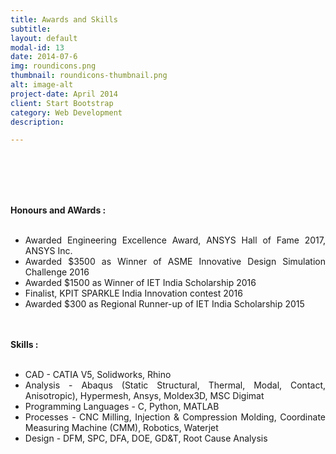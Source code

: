 ```yaml
---
title: Awards and Skills
subtitle:
layout: default
modal-id: 13
date: 2014-07-6
img: roundicons.png
thumbnail: roundicons-thumbnail.png
alt: image-alt
project-date: April 2014
client: Start Bootstrap
category: Web Development
description:

---
```


<br>
<br>
<div style="text-align: justify">
<br>
<br>

<b> Honours and AWards :</b>
<br>
<br>
 <ul>
  <li>Awarded Engineering Excellence Award, ANSYS Hall of Fame 2017, ANSYS Inc.</li>
  <li>Awarded $3500 as Winner of ASME Innovative Design Simulation Challenge 2016</li>
  <li>Awarded $1500 as Winner of IET India Scholarship 2016</li>
  <li>Finalist, KPIT SPARKLE India Innovation contest 2016</li>
  <li>Awarded $300 as Regional Runner-up of IET India Scholarship 2015</li>
</ul> 
<br>
<br>
<b>Skills :</b>
<br>
<br>
 <ul>
  <li>CAD - CATIA V5, Solidworks, Rhino</li>
  <li>Analysis - Abaqus (Static Structural, Thermal, Modal, Contact, Anisotropic), Hypermesh, Ansys, Moldex3D, MSC Digimat</li>
  <li>Programming Languages - C, Python, MATLAB</li>
  <li>Processes - CNC Milling, Injection & Compression Molding, Coordinate Measuring Machine (CMM), Robotics, Waterjet</li>
  <li>Design - DFM, SPC, DFA, DOE, GD&T, Root Cause Analysis</li>
</ul> 


</div>
